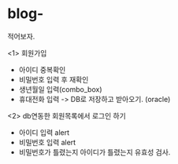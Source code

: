 # blog-
적어보자.

<1> 회원가입
- 아이디 중복확인
- 비밀번호 입력 후 재확인
- 생년월일 입력(combo_box)
- 휴대전화 입력
-> DB로 저장하고 받아오기. (oracle)

<2>
db연동한 회원목록에서
로그인 하기
- 아이디 입력 alert
- 비밀번호 입력 alert
- 비밀번호가 틀렸는지 아이디가 틀렸는지 유효성 검사.
